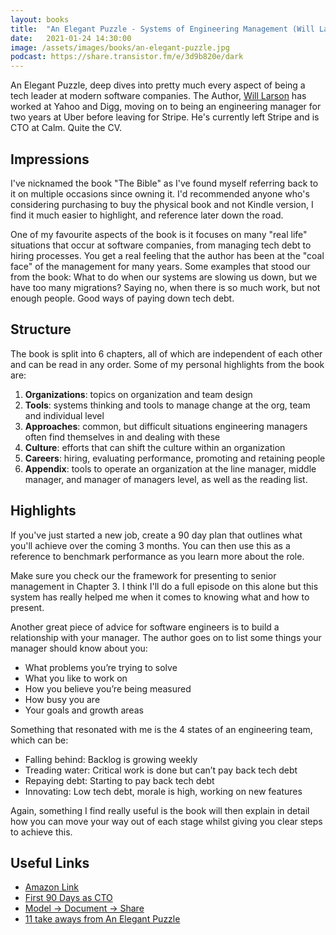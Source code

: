 ```yaml
---
layout: books
title:  "An Elegant Puzzle - Systems of Engineering Management (Will Larson)"
date:   2021-01-24 14:30:00
image: /assets/images/books/an-elegant-puzzle.jpg
podcast: https://share.transistor.fm/e/3d9b820e/dark
---
```


An Elegant Puzzle, deep dives into pretty much every aspect of being a tech leader at modern software companies. The Author, [Will Larson](https://lethain.com) has worked at Yahoo and Digg, moving on to being an engineering manager for two years at Uber before leaving for Stripe. He's currently left Stripe and is CTO at Calm. Quite the CV.

## Impressions

I've nicknamed the book "The Bible" as I've found myself referring back to it on multiple occasions since owning it. I'd recommended anyone who's considering purchasing to buy the physical book and not Kindle version, I find it much easier to highlight, and reference later down the road.

One of my favourite aspects of the book is it focuses on many "real life" situations that occur at software companies, from managing tech debt to hiring processes. You get a real feeling that the author has been at the "coal face" of the management for many years. Some examples that stood our from the book: What to do when our systems are slowing us down, but we have too many migrations? Saying no, when there is so much work, but not enough people. Good ways of paying down tech debt.

## Structure

The book is split into 6 chapters, all of which are independent of each other and can be read in any order. Some of my personal highlights from the book are:

1. __Organizations__: topics on organization and team design
2. __Tools__: systems thinking and tools to manage change at the org, team and individual level
3. __Approaches__: common, but difficult situations engineering managers often find themselves in and dealing with these
4. __Culture__: efforts that can shift the culture within an organization
5. __Careers__: hiring, evaluating performance, promoting and retaining people
6. __Appendix__: tools to operate an organization at the line manager, middle manager, and manager of managers level, as well as the reading list.

## Highlights

If you've just started a new job, create a 90 day plan that outlines what you'll achieve over the coming 3 months. You can then use this as a reference to benchmark performance as you learn more about the role.

Make sure you check our the framework for presenting to senior management in Chapter 3. I think I'll do a full episode on this alone but this system has really helped me when it comes to knowing what and how to present.

Another great piece of advice for software engineers is to build a relationship with your manager. 
The author goes on to list some things your manager should know about you:

- What problems you’re trying to solve
- What you like to work on
- How you believe you’re being measured
- How busy you are
- Your goals and growth areas

Something that resonated with me is the 4 states of an engineering team, which can be:

- Falling behind: Backlog is growing weekly
- Treading water: Critical work is done but can’t pay back tech debt
- Repaying debt: Starting to pay back tech debt
- Innovating: Low tech debt, morale is high, working on new features

Again, something I find really useful is the book will then explain in detail how you can move your way out of each stage whilst giving you clear steps to achieve this.

## Useful Links

- [Amazon Link](https://amzn.to/3sWx7aT)
- [First 90 Days as CTO](https://lethain.com/first-ninety-days-cto-vpe/)
- [Model -> Document -> Share](https://lethain.com/model-document-share/)
- [11 take aways from An Elegant Puzzle](https://twitter.com/joshua_hornby/status/1347865100242350081)

